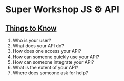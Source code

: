 # Super Workshop JS :gear: API

## [Things to Know](http://blog.getpostman.com/2016/04/25/simplifying-api-documentation-for-a-great-first-user-experience)

1. Who is your user?
2. What does your API do?
3. How does one access your API?
4. How can someone quickly use your API?
5. How can someone integrate your API?
6. What is the extent of your API?
7. Where does someone ask for help?

